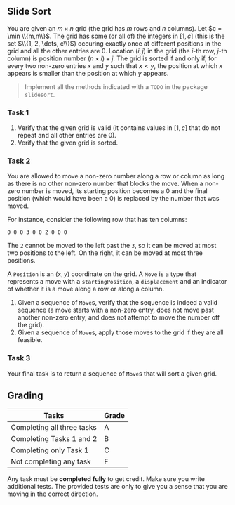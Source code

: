 ## Slide Sort

You are given an $m \times n$ grid (the grid has $m$ rows and $n$ columns). Let $c = \min \\{m,n\\}$. The grid has some (or all of) the integers in $[1, c]$ (this is the set $\\{1, 2, \dots, c\\}$) occuring exactly once at different positions in the grid and all the other entries are $0$. Location $(i, j)$ in the grid (the $i$-th row, $j$-th column) is position number $(n \times i) + j$. The grid is sorted if and only if, for every two non-zero entries $x$ and $y$ such that $x < y$, the position at which $x$ appears is smaller than the position at which $y$ appears.

>   Implement all the methods indicated with a `TODO` in the package `slidesort`.

### Task 1

1. Verify that the given grid is valid (it contains values in $[1,c]$ that do not repeat and all other entries are $0$).
2. Verify that the given grid is sorted.

### Task 2

You are allowed to move a non-zero number along a row or column as long as there is no other non-zero number that blocks the move. When a non-zero number is moved, its starting position becomes a $0$ and the final position (which would have been a $0$) is replaced by the number that was moved.

For instance, consider the following row that has ten columns:

```text
0 0 0 3 0 0 2 0 0 0
```

The `2` cannot be moved to the left past the `3`, so it can be moved at most two positions to the left. On the right, it can be moved at most three positions.

A `Position` is an $(x, y)$ coordinate on the grid. A `Move` is a type that represents a move with a `startingPosition`, a `displacement` and an indicator of whether it is a move along a row or along a column.

1. Given a sequence of `Move`s, verify that the sequence is indeed a valid sequence (a move starts with a non-zero entry, does not move past another non-zero entry, and does not attempt to move the number off the grid).
2. Given a sequence of `Move`s, apply those moves to the grid if they are all feasible.

### Task 3

Your final task is to return a sequence of `Move`s that will sort a given grid.

## Grading

| Tasks | Grade |
| ----- | ----- |
| Completing all three tasks | A |
| Completing Tasks 1 and 2 | B |
| Completing only Task 1 | C |
| Not completing any task | F |

Any task must be **completed fully** to get credit. Make sure you write additional tests. The provided tests are only to give you a sense that you are moving in the correct direction.

